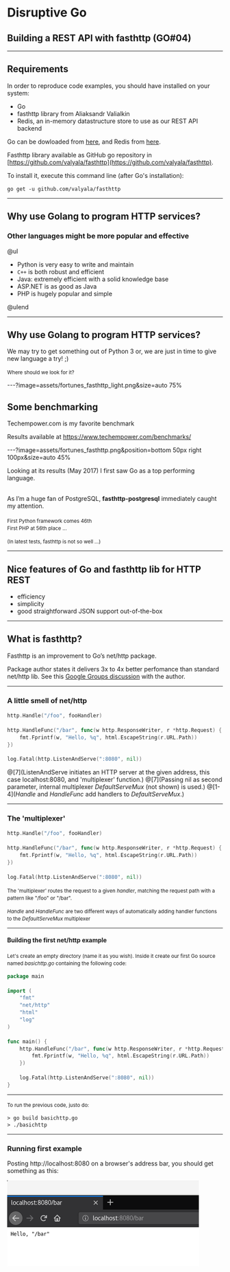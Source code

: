 # Disruptive Go

## Building a REST API with fasthttp (GO#04)

---

## Requirements

In order to reproduce code examples, you should have installed on your system:

- Go
- fasthttp library from Aliaksandr Valialkin
- Redis, an in-memory datastructure store to use as our REST API backend


 Go can be dowloaded from [here](https://golang.org/dl/), and Redis from [here](https://redis.io/).

 Fasthttp library available as GitHub go repository in [https://github.com/valyala/fasthttp](https://github.com/valyala/fasthttp).

To install it, execute this command line (after Go's installation):

```
go get -u github.com/valyala/fasthttp
```


---

## Why use Golang to program HTTP services?

### Other languages might be more popular and effective

@ul

- Python is very easy to write and maintain
- <code>C++</code> is both robust and efficient
- Java: extremely efficient with a solid knowledge base
- ASP.NET is as good as Java
- PHP is hugely popular and simple

@ulend

---

## Why use Golang to program HTTP services?

We may try to get something out of Python 3 or, we are just in time to give new language a try! ;)

<small>Where should we look for it?</small>

---?image=assets/fortunes_fasthttp_light.png&size=auto 75%

## Some benchmarking

Techempower.com is my favorite benchmark

Results available at
https://www.techempower.com/benchmarks/

---?image=assets/fortunes_fasthttp.png&position=bottom 50px right 100px&size=auto 45%

Looking at its results (May 2017) I first saw Go as a top performing language.<br><br>

As I’m a huge fan of PostgreSQL, <b>fasthttp-postgresql</b> immediately caught my attention.<br>
<br>
<small>First Python framework comes 46th</small><br>
<small>First PHP at 56th place ... </small><br>

<small>(In latest tests, fasthttp is not so well ...)</small>

---

## Nice features of Go and fasthttp lib for HTTP REST

- efficiency
- simplicity
- good straightforward JSON support out-of-the-box

---

## What is fasthttp?

Fasthttp is an improvement to Go’s net/http package.

Package author states it delivers 3x to 4x better perfomance than standard net/http lib.
See this [Google Groups discussion](https://groups.google.com/forum/m/#!topic/golang-nuts/OaQu4QezAr0/discussion) with the author.

---

### A little smell of **net/http**

```go
http.Handle("/foo", fooHandler)

http.HandleFunc("/bar", func(w http.ResponseWriter, r *http.Request) {
	fmt.Fprintf(w, "Hello, %q", html.EscapeString(r.URL.Path))
})

log.Fatal(http.ListenAndServe(":8080", nil))
```
@[7](ListenAndServe initiates an HTTP server at the given address, this case localhost:8080, and 'multiplexer' function.)
@[7](Passing nil as second parameter, internal multiplexer *DefaultServeMux* (not shown) is used.)
@[1-4](*Handle* and *HandleFunc* add handlers to *DefaultServeMux*.)

---

### The 'multiplexer'

```go
http.Handle("/foo", fooHandler)

http.HandleFunc("/bar", func(w http.ResponseWriter, r *http.Request) {
	fmt.Fprintf(w, "Hello, %q", html.EscapeString(r.URL.Path))
})

log.Fatal(http.ListenAndServe(":8080", nil))
```

<small>The 'multiplexer' routes the request to a given *handler*, matching the request path with a pattern like "/foo" or "/bar".</small>

<small>*Handle* and *HandleFunc* are two different ways of automatically adding handler functions to the *DefaultServeMux* multiplexer</small>

---

#### Building the first net/http example

<small>Let's create an empty directory (name it as you wish). Inside it create our first Go source named *basichttp.go* containing the following code:</small>

```go
package main

import (
	"fmt"
	"net/http"
	"html"
	"log"
)

func main() {
	http.HandleFunc("/bar", func(w http.ResponseWriter, r *http.Request) {
		fmt.Fprintf(w, "Hello, %q", html.EscapeString(r.URL.Path))
	})

	log.Fatal(http.ListenAndServe(":8080", nil))
}
```
---

<small>To run the previous code, justo do:</small>

```
> go build basichttp.go
> ./basichttp
```

---

### Running first example

</small>Posting http://localhost:8080 on a browser's address bar, you should get something as this:</small>

![Outuput of net/http example](/assets/img/output_basic.png)
